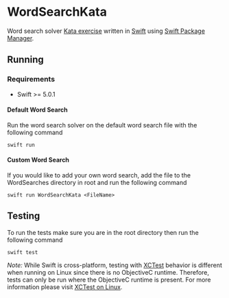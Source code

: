 # WordSearchKata

Word search solver [Kata exercise](https://github.com/PillarTechnology/kata-word-search) written in [Swift](https://swift.org) using [Swift Package Manager](https://github.com/apple/swift-package-manager).

## Running

### Requirements
- Swift >= 5.0.1

#### Default Word Search
Run the word search solver on the default word search file with the following command

`swift run`

#### Custom Word Search
If you would like to add your own word search, add the file to the WordSearches directory in root and run the following command

`swift run WordSearchKata <FileName>`

## Testing

To run the tests make sure you are in the root directory then run the following command

`swift test`

*Note:* While Swift is cross-platform, testing with [XCTest](https://developer.apple.com/documentation/xctest) behavior is different when running on Linux since there is no ObjectiveC runtime. Therefore, tests can only be run where the ObjectiveC runtime is present. For more information please visit [XCTest on Linux](https://oleb.net/blog/2017/03/keeping-xctest-in-sync/).
